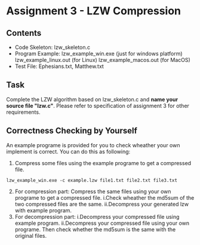 # Assignment 3 - LZW Compression

## Contents
- Code Skeleton: lzw_skeleton.c
- Program Example: lzw_example_win.exe (just for windows platform)
  lzw_example_linux.out (for Linux)
  lzw_example_macos.out (for MacOS)
- Test File: Ephesians.txt, Matthew.txt

## Task

Complete the LZW algorithm based on lzw_skeleton.c and **name your source file "lzw.c"**. Please refer to specification of assignment 3 for other requirements.

## Correctness Checking by Yourself
An example programe is provided for you to check wheather your own implement is correct. You can do this as following:
1. Compress some files using the example programe to get a compressed file. 
```
lzw_example_win.exe -c example.lzw file1.txt file2.txt file3.txt
```
2. For compression part:
Compress the same files using your own programe to get a compressed file. 
i.Check wheather the md5sum of the two compressed files are the same.
ii.Decompress your generated lzw with example program.
3. For decompression part:
i.Decompress your compressed file using example program.
ii.Decompress your compressed file using your own programe. 
Then check whether the md5sum is the same with the original files.




